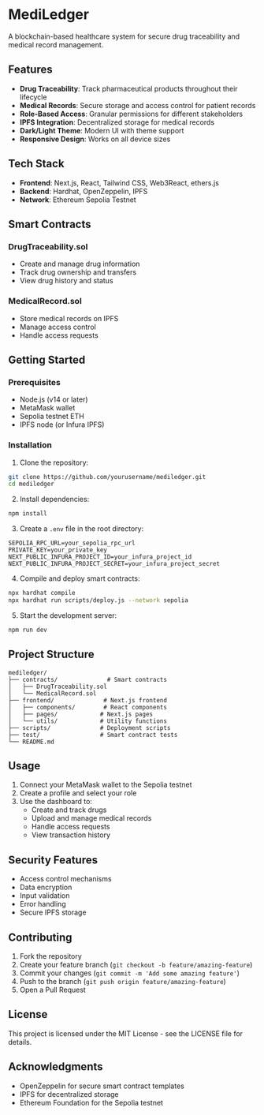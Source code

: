 # MediLedger

A blockchain-based healthcare system for secure drug traceability and medical record management.

## Features

- **Drug Traceability**: Track pharmaceutical products throughout their lifecycle
- **Medical Records**: Secure storage and access control for patient records
- **Role-Based Access**: Granular permissions for different stakeholders
- **IPFS Integration**: Decentralized storage for medical records
- **Dark/Light Theme**: Modern UI with theme support
- **Responsive Design**: Works on all device sizes

## Tech Stack

- **Frontend**: Next.js, React, Tailwind CSS, Web3React, ethers.js
- **Backend**: Hardhat, OpenZeppelin, IPFS
- **Network**: Ethereum Sepolia Testnet

## Smart Contracts

### DrugTraceability.sol
- Create and manage drug information
- Track drug ownership and transfers
- View drug history and status

### MedicalRecord.sol
- Store medical records on IPFS
- Manage access control
- Handle access requests

## Getting Started

### Prerequisites

- Node.js (v14 or later)
- MetaMask wallet
- Sepolia testnet ETH
- IPFS node (or Infura IPFS)

### Installation

1. Clone the repository:
```bash
git clone https://github.com/yourusername/mediledger.git
cd mediledger
```

2. Install dependencies:
```bash
npm install
```

3. Create a `.env` file in the root directory:
```env
SEPOLIA_RPC_URL=your_sepolia_rpc_url
PRIVATE_KEY=your_private_key
NEXT_PUBLIC_INFURA_PROJECT_ID=your_infura_project_id
NEXT_PUBLIC_INFURA_PROJECT_SECRET=your_infura_project_secret
```

4. Compile and deploy smart contracts:
```bash
npx hardhat compile
npx hardhat run scripts/deploy.js --network sepolia
```

5. Start the development server:
```bash
npm run dev
```

## Project Structure

```
mediledger/
├── contracts/              # Smart contracts
│   ├── DrugTraceability.sol
│   └── MedicalRecord.sol
├── frontend/              # Next.js frontend
│   ├── components/        # React components
│   ├── pages/            # Next.js pages
│   └── utils/            # Utility functions
├── scripts/              # Deployment scripts
├── test/                 # Smart contract tests
└── README.md
```

## Usage

1. Connect your MetaMask wallet to the Sepolia testnet
2. Create a profile and select your role
3. Use the dashboard to:
   - Create and track drugs
   - Upload and manage medical records
   - Handle access requests
   - View transaction history

## Security Features

- Access control mechanisms
- Data encryption
- Input validation
- Error handling
- Secure IPFS storage

## Contributing

1. Fork the repository
2. Create your feature branch (`git checkout -b feature/amazing-feature`)
3. Commit your changes (`git commit -m 'Add some amazing feature'`)
4. Push to the branch (`git push origin feature/amazing-feature`)
5. Open a Pull Request

## License

This project is licensed under the MIT License - see the LICENSE file for details.

## Acknowledgments

- OpenZeppelin for secure smart contract templates
- IPFS for decentralized storage
- Ethereum Foundation for the Sepolia testnet 